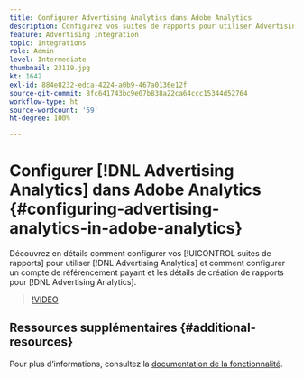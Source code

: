 ```yaml
---
title: Configurer Advertising Analytics dans Adobe Analytics
description: Configurez vos suites de rapports pour utiliser Advertising Analytics.
feature: Advertising Integration
topic: Integrations
role: Admin
level: Intermediate
thumbnail: 23119.jpg
kt: 1642
exl-id: 884e8232-edca-4224-a0b9-467a0136e12f
source-git-commit: 8fc641743bc9e07b838a22ca64ccc15344d52764
workflow-type: ht
source-wordcount: '59'
ht-degree: 100%

---
```


# Configurer [!DNL Advertising Analytics] dans Adobe Analytics {#configuring-advertising-analytics-in-adobe-analytics}

Découvrez en détails comment configurer vos [!UICONTROL suites de rapports] pour utiliser [!DNL Advertising Analytics] et comment configurer un compte de référencement payant et les détails de création de rapports pour [!DNL Advertising Analytics].

>[!VIDEO](https://video.tv.adobe.com/v/23119/?quality=12&learn=on)

## Ressources supplémentaires {#additional-resources}

Pour plus d’informations, consultez la [documentation de la fonctionnalité](https://experienceleague.adobe.com/docs/analytics/integration/advertising-analytics/overview.html?lang=fr).
